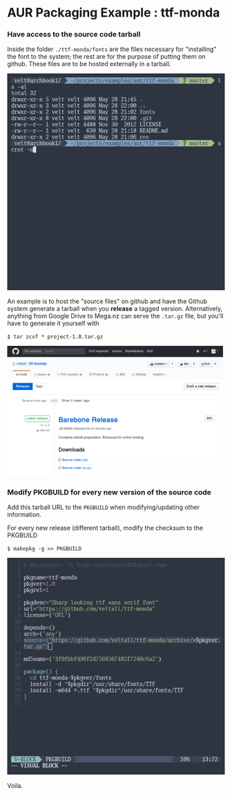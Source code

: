 # AUR Packaging Example : ttf-monda

### Have access to the source code tarball

Inside the folder `./ttf-monda/fonts` are the files necessary for "installing" the font to the system; the rest are for the purpose of putting them on github. These files are to be hosted externally in a tarball.

![](./res/monda-git.png)

An example is to host the "source files" on github and have the Github system generate a tarball when you **release** a tagged version. Alternatively, anything from Google Drive to Mega.nz can serve the `.tar.gz` file, but you'll have to generate it yourself with

    $ tar zcvf * project-1.0.tar.gz

<p><img src="./res/git-release.png" width="500px" /></p>

### Modify PKGBUILD for every new version of the source code

Add this tarball URL to the `PKGBUILD` when modifying/updating other information.

For every new release (different tarball), modify the checksum to the PKGBUILD

    $ makepkg -g >> PKGBUILD

![](./res/pkg-src.png)

Voila.
